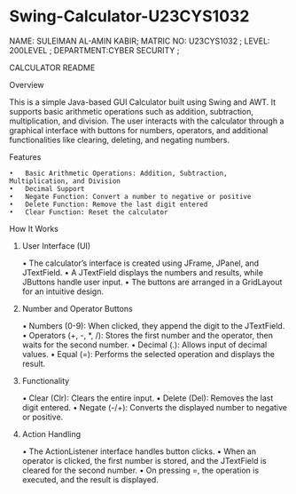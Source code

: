 # Swing-Calculator-U23CYS1032

NAME: SULEIMAN AL-AMIN KABIR;
MATRIC NO: U23CYS1032 ;
LEVEL: 200LEVEL ;
DEPARTMENT:CYBER SECURITY ;

CALCULATOR README

Overview

This is a simple Java-based GUI Calculator built using Swing and AWT. It supports basic arithmetic operations such as addition, subtraction, multiplication, and division. The user interacts with the calculator through a graphical interface with buttons for numbers, operators, and additional functionalities like clearing, deleting, and negating numbers.

Features

	•	Basic Arithmetic Operations: Addition, Subtraction, Multiplication, and Division
	•	Decimal Support
	•	Negate Function: Convert a number to negative or positive
	•	Delete Function: Remove the last digit entered
	•	Clear Function: Reset the calculator

How It Works

1. User Interface (UI)

	•	The calculator’s interface is created using JFrame, JPanel, and JTextField.
	•	A JTextField displays the numbers and results, while JButtons handle user input.
	•	The buttons are arranged in a GridLayout for an intuitive design.

2. Number and Operator Buttons

	•	Numbers (0-9): When clicked, they append the digit to the JTextField.
	•	Operators (+, -, *, /): Stores the first number and the operator, then waits for the second number.
	•	Decimal (.): Allows input of decimal values.
	•	Equal (=): Performs the selected operation and displays the result.

3. Functionality

	•	Clear (Clr): Clears the entire input.
	•	Delete (Del): Removes the last digit entered.
	•	Negate (-/+): Converts the displayed number to negative or positive.

4. Action Handling

	•	The ActionListener interface handles button clicks.
	•	When an operator is clicked, the first number is stored, and the JTextField is cleared for the second number.
	•	On pressing =, the operation is executed, and the result is displayed.
